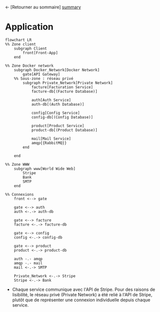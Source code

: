 ← [Retourner au sommaire] [summary]

# Application

```mermaid
flowchart LR
%% Zone client
    subgraph Client
        front[Front-App]
    end

%% Zone Docker network
    subgraph Docker_Network[Docker Network]
        gate[API Gateway]
    %% Sous-zone : réseau privé
        subgraph Private_Network[Private Network]
            facture[Facturation Service]
            facture-db[(Facture Database)]

            auth[Auth Service]
            auth-db[(Auth Database)]

            config[Config Service]
            config-db[(Config Database)]

            product[Product Service]
            product-db[(Product Database)]

            mail[Mail Service]
            amqp{{RabbitMQ}}
        end

    end

%% Zone WWW
    subgraph www[World Wide Web]
        Stripe
        Bank
        SMTP
    end

%% Connexions
    front <--> gate

    gate <--> auth
    auth <-.-> auth-db

    gate <--> facture
    facture <-.-> facture-db

    gate <--> config
    config <-.-> config-db

    gate <--> product
    product <-.-> product-db

    auth -.- amqp
    amqp -.- mail
    mail <-.-> SMTP

    Private_Network <-.-> Stripe
    Stripe <-.-> Bank
```

- Chaque service communique avec l'API de Stripe. Pour des raisons de lisibilité, le réseau privé (Private Network) a été relié à l'API de Stripe, plutôt que de représenter une connexion individuelle depuis chaque service.

[summary]: ../../README.md
